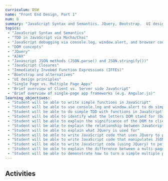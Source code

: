 ```yaml
---
curriculum: DSW
name: "Front End Design, Part 1"
num: 8
summary: "JavaScript Syntax and Semantics. JQuery, Bootstrap.  UI design principles."
topics:
 - "JavaScript Syntax and Semantics"
 - "TDD in JavaScript via Mocha/Chai"
 - "JavaScript debugging via console.log, window.alert, and browser console tools"
 - "DOM concepts"
 - "JQuery"
 - "AJAX"
 - "Javascript JSON methods (JSON.parse() and JSON.stringify())"
 - "JavaScript Closures"
 - "Immediately Invoked Function Expressions (IFFEs)"
 - "Bootstrap and alternatives"
 - "UI design principles"
 - "Single Page vs. Multiple Page Apps"
 - "Brief overview of Client vs. Server side JavaScript"
 - "Brief overview of single-page app frameworks (e.g. Angular.js)"
learning_objectives:
 - "Student will be able to write simple functions in JavaScript"
 - "Student will be able to use console.log and window.alert to do simple debugging in JavaScript"
 - "Student will be able to do simple TDD with functions in JavaScript"
 - "Student will be able to identify what the letters DOM stand for (Document Object Model)"
 - "Student will be able to explain the significance of the DOM to client side and server side web development"
 - "Student will be able to explain the relationship between JavaScript and JQuery"
 - "Student will be able to explain what JQuery is used for"
 - "Student will be able to write JavaScript code that uses JQuery to perform simple animations, transitions, and effect on a basic web page"
 - "Student will be able to write JavaScript code that manipulates JSON objects"
 - "Student will be able to write JavaScript code (using JQuery) to peform AJAX requests"
 - "Student will be able to explain the difference between a multi-page web app and a single-page web app design, both from user perspectives, and implementation perspective."
 - "Student will be able to demonstrate how to turn a simple multiple page app into a single page app using JQuery"
---
```


## Activities



